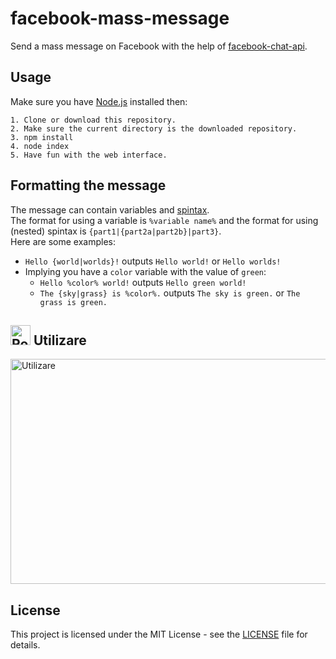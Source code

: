 # facebook-mass-message

Send a mass message on Facebook with the help of [facebook-chat-api](https://github.com/Schmavery/facebook-chat-api).

## Usage

Make sure you have [Node.js](https://nodejs.org) installed then:
```
1. Clone or download this repository.
2. Make sure the current directory is the downloaded repository.
3. npm install
4. node index
5. Have fun with the web interface.
```

## Formatting the message

The message can contain variables and [spintax](http://umstrategies.com/what-is-spintax).  
The format for using a variable is `%variable name%` and the format for using (nested) spintax is `{part1|{part2a|part2b}|part3}`.  
Here are some examples:
- `Hello {world|worlds}!` outputs `Hello world!` or `Hello worlds!`
- Implying you have a `color` variable with the value of `green`:  
    - `Hello %color% world!` outputs `Hello green world!`
    - `The {sky|grass} is %color%.` outputs `The sky is green.` or `The grass is green.`

## <img src="https://emojipedia-us.s3.dualstack.us-west-1.amazonaws.com/thumbs/120/apple/198/flag-for-romania_1f1f7-1f1f4.png" alt="Romania" title="Romania" width="32" height="32" /> Utilizare

<a href="http://www.youtube.com/watch?v=-r09dm2GgwU"><img src="https://puu.sh/DH7Jo/7958683d12.png" alt="Utilizare" title="Utilizare" width="640" height="360" /></a>

## License

This project is licensed under the MIT License - see the [LICENSE](LICENSE) file for details.
